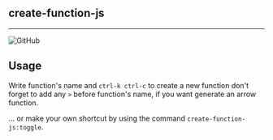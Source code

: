 ## **create-function-js**
---

![GitHub](https://user-images.githubusercontent.com/8725001/36907909-18969cb8-1e3a-11e8-9bea-4a5329e75875.gif)

## **Usage**

Write function's name and ```ctrl-k ctrl-c``` to create a new function
don't forget to add any ```>``` before function's name, if you want generate an arrow function.

... or make your own shortcut by using the command ```create-function-js:toggle```.
